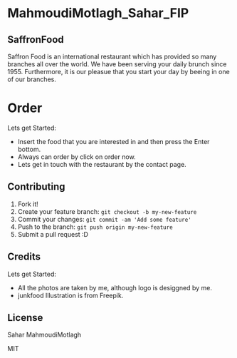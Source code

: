 # MahmoudiMotlagh_Sahar_FIP

## SaffronFood
Saffron Food is an international restaurant which has provided so many branches all over the world. We have been serving your daily brunch since 1955. Furthermore, it is our pleasue that you start your day by beeing in one of our branches.

# Order

Lets get Started:

+ Insert the food that you are interested in and then press the Enter bottom.
+ Always can order by click on order now. 
+ Lets get in touch with the restaurant by the contact page.

## Contributing

1. Fork it!
2. Create your feature branch: `git checkout -b my-new-feature`
3. Commit your changes: `git commit -am 'Add some feature'`
4. Push to the branch: `git push origin my-new-feature`
5. Submit a pull request :D

## Credits

Lets get Started:

+ All the photos are taken by me, although logo is desiggned by me.
+ junkfood Illustration is from Freepik.

## License

Sahar MahmoudiMotlagh

MIT
  